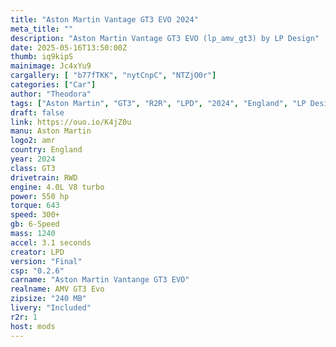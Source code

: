 ```yaml
---
title: "Aston Martin Vantage GT3 EVO 2024"
meta_title: ""
description: "Aston Martin Vantage GT3 EVO (lp_amv_gt3) by LP Design"
date: 2025-05-16T13:50:00Z
thumb: iq9kipS
mainimage: Jc4xYu9
cargallery: [ "b77fTKK", "nytCnpC", "NTZjO0r"]
categories: ["Car"]
author: "Theodora"
tags: ["Aston Martin", "GT3", "R2R", "LPD", "2024", "England", "LP Design", "Sports Car"]
draft: false
link: https://ouo.io/K4jZ0u
manu: Aston Martin
logo2: amr
country: England
year: 2024
class: GT3
drivetrain: RWD
engine: 4.0L V8 turbo
power: 550 hp
torque: 643 
speed: 300+ 
gb: 6-Speed
mass: 1240 
accel: 3.1 seconds
creator: LPD
version: "Final"
csp: "0.2.6"
carname: "Aston Martin Vantange GT3 EVO"
realname: AMV GT3 Evo
zipsize: "240 MB"
livery: "Included"
r2r: 1
host: mods
---
```

